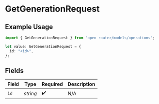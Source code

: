 # GetGenerationRequest

## Example Usage

```typescript
import { GetGenerationRequest } from "open-router/models/operations";

let value: GetGenerationRequest = {
  id: "<id>",
};
```

## Fields

| Field              | Type               | Required           | Description        |
| ------------------ | ------------------ | ------------------ | ------------------ |
| `id`               | *string*           | :heavy_check_mark: | N/A                |